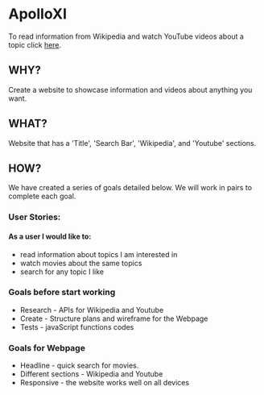 # ApolloXI

To read information from Wikipedia and watch YouTube videos about a topic click [here](https://facn2.github.io/ApolloXI/public/).

## WHY?

Create a website to showcase information and videos about anything you want.

## WHAT?

Website that has a 'Title', 'Search Bar', 'Wikipedia', and 'Youtube' sections.

## HOW?

We have created a series of goals detailed below. We will work in pairs to complete each goal.

### User Stories:
#### As a user I would like to:
* read information about topics I am interested in
* watch movies about the same topics
* search for any topic I like

### Goals before start working
* Research - APIs for Wikipedia and Youtube
* Create - Structure plans and wireframe for the Webpage
* Tests - javaScript functions codes

### Goals for Webpage
* Headline - quick search for movies.
* Different sections - Wikipedia and Youtube
* Responsive - the website works well on all devices
